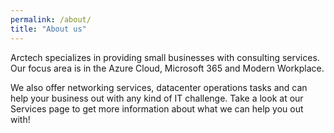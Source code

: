 ```yaml
---
permalink: /about/
title: "About us"
---
```


Arctech specializes in providing small businesses with consulting services. Our focus area is in the Azure Cloud, Microsoft 365 and Modern Workplace.

 We also offer networking services, datacenter operations tasks and can help your business out with any kind of IT challenge. Take a look at our Services page to get more information about what we can help you out with!